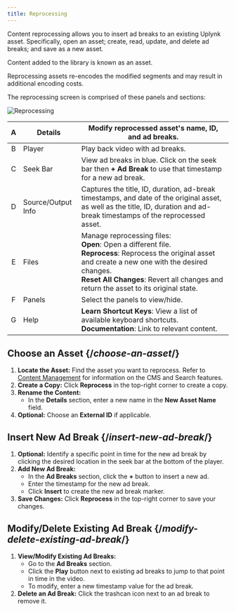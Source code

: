 ```yaml
---
title: Reprocessing
---
```


Content reprocessing allows you to insert ad breaks to an existing Uplynk asset. Specifically, open an asset; create, read, update, and delete ad breaks; and save as a new asset.

<Tip>Content added to the library is known as an asset.</Tip>

<Info>Reprocessing assets re-encodes the modified segments and may result in additional encoding costs.</Info>

The reprocessing screen is comprised of these panels and sections:

![Reprocessing](/images/uplynk/reprocess.png)

| A | Details | Modify reprocessed asset's name, ID, and ad breaks. |
|:---:|---|---|
| B | Player | Play back video with ad breaks. |
| C | Seek Bar | View ad breaks in blue. Click on the seek bar then **+ Ad Break** to use that timestamp for a new ad break. |
| D | Source/Output Info | Captures the title, ID, duration, ad-break timestamps, and date of the original asset, as well as the title, ID, duration and ad-break timestamps of the reprocessed asset. |
| E | Files | Manage reprocessing files:<br />**Open**: Open a different file.<br />**Reprocess**: Reprocess the original asset and create a new one with the desired changes.<br />**Reset All Changes**: Revert all changes and return the asset to its original state.  |
| F | Panels | Select the panels to view/hide. |
| G | Help | **Learn Shortcut Keys**: View a list of available keyboard shortcuts.<br />**Documentation**: Link to relevant content. |

## Choose an Asset  {/*choose-an-asset*/}

1. **Locate the Asset:** Find the asset you want to reprocess. Refer to [Content Management](/uplynk/manage/assets/content_management) for information on the CMS and Search features.
2. **Create a Copy:** Click **Reprocess** in the top-right corner to create a copy.
3. **Rename the Content:**
   - In the **Details** section, enter a new name in the **New Asset Name** field.
4. **Optional:** Choose an **External ID** if applicable.

## Insert New Ad Break  {/*insert-new-ad-break*/}

1. **Optional:** Identify a specific point in time for the new ad break by clicking the desired location in the seek bar at the bottom of the player.
2. **Add New Ad Break:**
   - In the **Ad Breaks** section, click the **+** button to insert a new ad.
   - Enter the timestamp for the new ad break.
   - Click **Insert** to create the new ad break marker.
3. **Save Changes:** Click **Reprocess** in the top-right corner to save your changes.

## Modify/Delete Existing Ad Break  {/*modify-delete-existing-ad-break*/}

1. **View/Modify Existing Ad Breaks:**
   - Go to the **Ad Breaks** section.
   - Click the **Play** button next to existing ad breaks to jump to that point in time in the video.
   - To modify, enter a new timestamp value for the ad break.
2. **Delete an Ad Break:** Click the trashcan icon next to an ad break to remove it.

